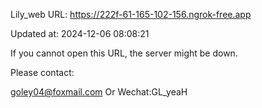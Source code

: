 Lily_web URL: https://222f-61-165-102-156.ngrok-free.app

Updated at: 2024-12-06 08:08:21

If you cannot open this URL, the server might be down.

Please contact: 

goley04@foxmail.com Or Wechat:GL_yeaH